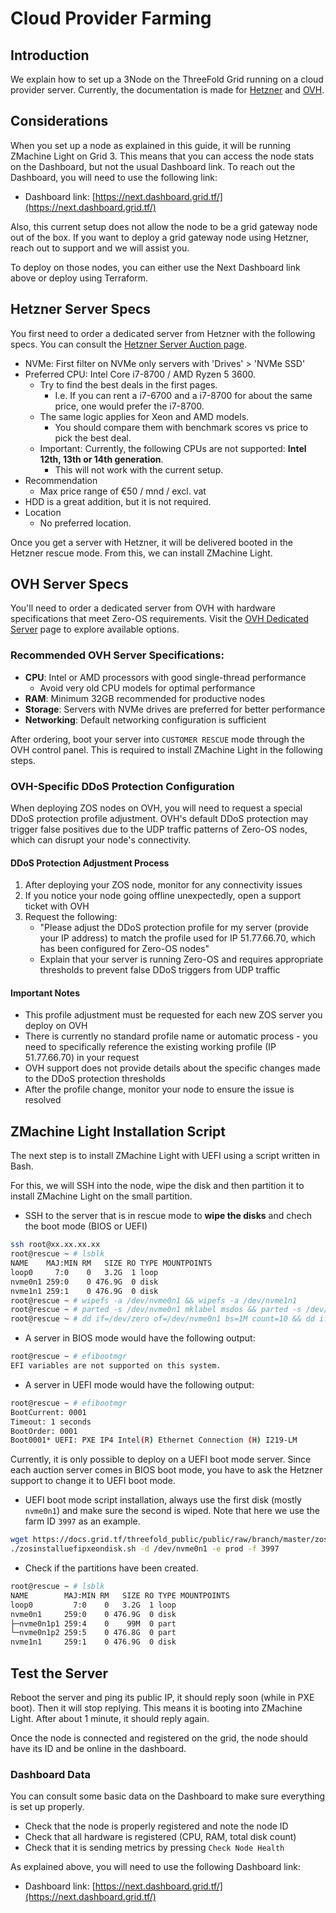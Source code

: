 # Cloud Provider Farming

## Introduction

We explain how to set up a 3Node on the ThreeFold Grid running on a cloud provider server. Currently, the documentation is made for [Hetzner](https://www.hetzner.com) and [OVH](https://www.ovhcloud.com/).

## Considerations

When you set up a node as explained in this guide, it will be running ZMachine Light on Grid 3. This means that you can access the node stats on the Dashboard, but not the usual Dashboard link. To reach out the Dashboard, you will need to use the following link:

- Dashboard link: [https://next.dashboard.grid.tf/](https://next.dashboard.grid.tf/)

Also, this current setup does not allow the node to be a grid gateway node out of the box. If you want to deploy a grid gateway node using Hetzner, reach out to support and we will assist you.

To deploy on those nodes, you can either use the Next Dashboard link above or deploy using Terraform.

## Hetzner Server Specs

You first need to order a dedicated server from Hetzner with the following specs. You can consult the [Hetzner Server Auction page](https://www.hetzner.com/sb/).

- NVMe: First filter on NVMe only servers with 'Drives' > 'NVMe SSD'
- Preferred CPU: Intel Core i7-8700 / AMD Ryzen 5 3600.
  - Try to find the best deals in the first pages.
    - I.e. If you can rent a i7-6700 and a i7-8700 for about the same price, one would prefer the i7-8700.
  - The same logic applies for Xeon and AMD models.
    - You should compare them with benchmark scores vs price to pick the best deal.
  - Important: Currently, the following CPUs are not supported: **Intel 12th, 13th or 14th generation**.
    - This will not work with the current setup.
- Recommendation
  - Max price range of €50 / mnd / excl. vat
- HDD is a great addition, but it is not required.
- Location
  - No preferred location.

Once you get a server with Hetzner, it will be delivered booted in the Hetzner rescue mode. From this, we can install ZMachine Light.

## OVH Server Specs

You'll need to order a dedicated server from OVH with hardware specifications that meet Zero-OS requirements. Visit the [OVH Dedicated Server](https://www.ovhcloud.com/en/bare-metal/prices/) page to explore available options.

### Recommended OVH Server Specifications:
- **CPU**: Intel or AMD processors with good single-thread performance
  - Avoid very old CPU models for optimal performance
- **RAM**: Minimum 32GB recommended for productive nodes
- **Storage**: Servers with NVMe drives are preferred for better performance
- **Networking**: Default networking configuration is sufficient

After ordering, boot your server into `CUSTOMER RESCUE` mode through the OVH control panel. This is required to install ZMachine Light in the following steps.

### OVH-Specific DDoS Protection Configuration

When deploying ZOS nodes on OVH, you will need to request a special DDoS protection profile adjustment. OVH's default DDoS protection may trigger false positives due to the UDP traffic patterns of Zero-OS nodes, which can disrupt your node's connectivity.

#### DDoS Protection Adjustment Process

1. After deploying your ZOS node, monitor for any connectivity issues
2. If you notice your node going offline unexpectedly, open a support ticket with OVH
3. Request the following:
   - "Please adjust the DDoS protection profile for my server (provide your IP address) to match the profile used for IP 51.77.66.70, which has been configured for Zero-OS nodes"
   - Explain that your server is running Zero-OS and requires appropriate thresholds to prevent false DDoS triggers from UDP traffic

#### Important Notes

- This profile adjustment must be requested for each new ZOS server you deploy on OVH
- There is currently no standard profile name or automatic process - you need to specifically reference the existing working profile (IP 51.77.66.70) in your request
- OVH support does not provide details about the specific changes made to the DDoS protection thresholds
- After the profile change, monitor your node to ensure the issue is resolved

## ZMachine Light Installation Script

The next step is to install ZMachine Light with UEFI using a script written in Bash.

For this, we will SSH into the node, wipe the disk and then partition it to install ZMachine Light on the small partition.

- SSH to the server that is in rescue mode to **wipe the disks** and chech the boot mode (BIOS or UEFI)
```sh
ssh root@xx.xx.xx.xx
root@rescue ~ # lsblk 
NAME    MAJ:MIN RM   SIZE RO TYPE MOUNTPOINTS
loop0     7:0    0   3.2G  1 loop 
nvme0n1 259:0    0 476.9G  0 disk 
nvme1n1 259:1    0 476.9G  0 disk
root@rescue ~ # wipefs -a /dev/nvme0n1 && wipefs -a /dev/nvme1n1
root@rescue ~ # parted -s /dev/nvme0n1 mklabel msdos && parted -s /dev/nvme1n1 mklabel msdos
root@rescue ~ # dd if=/dev/zero of=/dev/nvme0n1 bs=1M count=10 && dd if=/dev/zero of=/dev/nvme1n1 bs=1M count=10
```

- A server in BIOS mode would have the following output:
```sh
root@rescue ~ # efibootmgr 
EFI variables are not supported on this system.
```

- A server in UEFI mode would have the following output:
```sh
root@rescue ~ # efibootmgr 
BootCurrent: 0001
Timeout: 1 seconds
BootOrder: 0001
Boot0001* UEFI: PXE IP4 Intel(R) Ethernet Connection (H) I219-LM
```

Currently, it is only possible to deploy on a UEFI boot mode server. Since each auction server comes in BIOS boot mode, you have to ask the Hetzner support to change it to UEFI boot mode.

- UEFI boot mode script installation, always use the first disk (mostly `nvme0n1`) and make sure the second is wiped. Note that here we use the farm ID `3997` as an example.
```sh
wget https://docs.grid.tf/threefold_public/public/raw/branch/master/zosinstalluefipxeondisk.sh && chmod +x zosinstalluefipxeondisk.sh
./zosinstalluefipxeondisk.sh -d /dev/nvme0n1 -e prod -f 3997
```

- Check if the partitions have been created.
```sh
root@rescue ~ # lsblk 
NAME        MAJ:MIN RM   SIZE RO TYPE MOUNTPOINTS
loop0         7:0    0   3.2G  1 loop 
nvme0n1     259:0    0 476.9G  0 disk 
├─nvme0n1p1 259:4    0    99M  0 part 
└─nvme0n1p2 259:5    0 476.8G  0 part 
nvme1n1     259:1    0 476.9G  0 disk 
```

## Test the Server

Reboot the server and ping its public IP, it should reply soon (while in PXE boot). Then it will stop replying. This means it is booting into ZMachine Light. After about 1 minute, it should reply again.

Once the node is connected and registered on the grid, the node should have its ID and be online in the dashboard.

### Dashboard Data

You can consult some basic data on the Dashboard to make sure everything is set up properly.

- Check that the node is properly registered and note the node ID
- Check that all hardware is registered (CPU, RAM, total disk count)
- Check that it is sending metrics by pressing `Check Node Health`

As explained above, you will need to use the following Dashboard link:

- Dashboard link: [https://next.dashboard.grid.tf/](https://next.dashboard.grid.tf/)